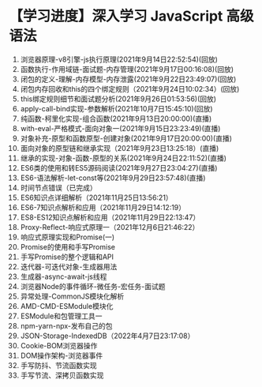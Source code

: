 # 【学习进度】深入学习 JavaScript 高级语法

1. 浏览器原理-v8引擎-js执行原理(2021年9月14日22:52:54)(回放)
2. 函数执行-作用域链-面试题-内存管理(2021年9月17日00:16:08)(回放)
3. 闭包的定义-理解-内存模型-内存泄露(2021年9月22日23:49:07)(回放)
4. 闭包内存回收和this的四个绑定规则（2021年9月24日10:02:34）(回放)
5. this绑定规则细节和面试题分析(2021年9月26日01:53:56)(回放)
6. apply-call-bind实现-参数解析(2021年10月7日15:45:10)(回放)
7. 纯函数-柯里化实现-组合函数(2021年9月13日20:00:00)(直播)
8. with-eval-严格模式-面向对象一(2021年9月15日23:23:49)(直播)
9. 对象补充-原型和函数原型-创建对象(2021年9月17日20:00:00)(直播)
10. 面向对象的原型链和继承实现（2021年9月23日13:25:18）(直播)
11. 继承的实现-对象-函数-原型的关系(2021年9月24日22:11:52)(直播)
12.  ES6类的使用和转ES5源码阅读(2021年9月27日23:04:27)(直播)
13.  ES6-语法解析-let-const等(2021年9月29日23:57:48)(直播)
14. 时间节点错误（已完成）
15.  ES6知识点详细解析（2021年11月25日13:56:21）
16. ES6-7知识点解析和应用（2021年11月29日14:12:19）
17. ES8-ES12知识点解析和应用（2021年11月29日22:13:47）
18. Proxy-Reflect-响应式原理一（2021年12月6日21:46:22）
19. 响应式原理实现和Promise(一)
20. Promise的使用和手写Promise
21. 手写Promise的整个逻辑和API
22. 迭代器-可迭代对象-生成器用法
23. 生成器-async-await-js线程
24. 浏览器Node的事件循环-微任务-宏任务-面试题
25. 异常处理-CommonJS模块化解析
26.  AMD-CMD-ESModule模块化
27. ESModule和包管理工具一
28. npm-yarn-npx-发布自己的包
29. JSON-Storage-IndexedDB（2022年4月7日23:17:08）
30. Cookie-BOM浏览器操作
31. DOM操作架构-浏览器事件
32. 手写防抖、节流函数实现
33. 手写节流、深拷贝函数实现